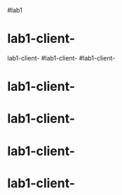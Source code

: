 #lab1
# lab1-client-
lab1-client-
#lab1-client-
#lab1-client-
# lab1-client-
# lab1-client-
# lab1-client-
# lab1-client-
